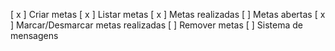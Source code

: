 [ x ] Criar metas
[ x ] Listar metas
    [ x ] Metas realizadas
    [ ] Metas abertas
[ x ] Marcar/Desmarcar metas realizadas
[ ] Remover metas
[ ] Sistema de mensagens